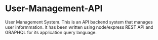 # User-Management-API
User Management System. This is an API backend system that manages user informmation. It has been written using node/express REST API and GRAPHQL for its application query language.
